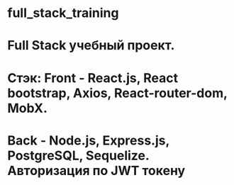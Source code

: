 # full_stack_training
# Full Stack учебный проект. 
# Стэк: Front - React.js, React bootstrap, Axios, React-router-dom, MobX.
# Back - Node.js, Express.js, PostgreSQL, Sequelize. Авторизация по JWT токену
